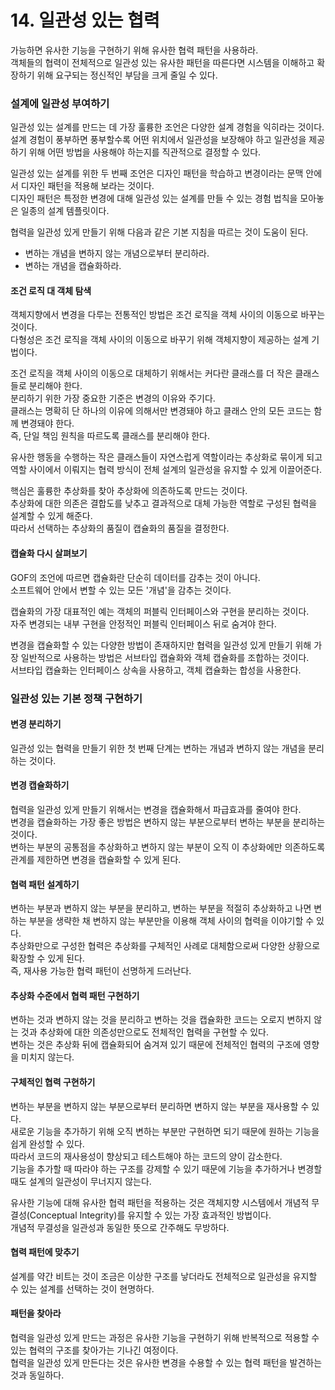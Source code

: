 # 14. 일관성 있는 협력

가능하면 유사한 기능을 구현하기 위해 유사한 협력 패턴을 사용하라.  
객체들의 협력이 전체적으로 일관성 있는 유사한 패턴을 따른다면 시스템을 이해하고 확장하기 위해 요구되는 정신적인 부담을 크게 줄일 수 있다.

### 설계에 일관성 부여하기

일관성 있는 설계를 만드는 데 가장 훌륭한 조언은 다양한 설계 경험을 익히라는 것이다.  
설계 경험이 풍부하면 풍부할수록 어떤 위치에서 일관성을 보장해야 하고 일관성을 제공하기 위해 어떤 방법을 사용해야 하는지를 직관적으로 결정할 수 있다.

일관성 있는 설계를 위한 두 번째 조언은 디자인 패턴을 학습하고 변경이라는 문맥 안에서 디자인 패턴을 적용해 보라는 것이다.  
디자인 패턴은 특정한 변경에 대해 일관성 있는 설계를 만들 수 있는 경험 법칙을 모아놓은 일종의 설계 템플릿이다.

협력을 일관성 있게 만들기 위해 다음과 같은 기본 지침을 따르는 것이 도움이 된다.

- 변하는 개념을 변하지 않는 개념으로부터 분리하라.
- 변하는 개념을 캡슐화하라.

#### 조건 로직 대 객체 탐색

객체지향에서 변경을 다루는 전통적인 방법은 조건 로직을 객체 사이의 이동으로 바꾸는 것이다.  
다형성은 조건 로직을 객체 사이의 이동으로 바꾸기 위해 객체지향이 제공하는 설계 기법이다.

조건 로직을 객체 사이의 이동으로 대체하기 위해서는 커다란 클래스를 더 작은 클래스들로 분리해야 한다.  
분리하기 위한 가장 중요한 기준은 변경의 이유와 주기다.  
클래스는 명확히 단 하나의 이유에 의해서만 변경돼야 하고 클래스 안의 모든 코드는 함께 변경돼야 한다.  
즉, 단일 책임 원칙을 따르도록 클래스를 분리해야 한다.

유사한 행동을 수행하는 작은 클래스들이 자연스럽게 역할이라는 추상화로 묶이게 되고 역할 사이에서 이뤄지는 협력 방식이 전체 설계의 일관성을 유지할 수 있게 이끌어준다.

핵심은 훌륭한 추상화를 찾아 추상화에 의존하도록 만드는 것이다.  
추상화에 대한 의존은 결합도를 낮추고 결과적으로 대체 가능한 역할로 구성된 협력을 설계할 수 있게 해준다.  
따라서 선택하는 추상화의 품질이 캡슐화의 품질을 결정한다.

#### 캡슐화 다시 살펴보기

GOF의 조언에 따르면 캡슐화란 단순히 데이터를 감추는 것이 아니다.  
소프트웨어 안에서 변할 수 있는 모든 '개념'을 감추는 것이다.

캡슐화의 가장 대표적인 예는 객체의 퍼블릭 인터페이스와 구현을 분리하는 것이다.  
자주 변경되는 내부 구현을 안정적인 퍼블릭 인터페이스 뒤로 숨겨야 한다.

변경을 캡슐화할 수 있는 다양한 방법이 존재하지만 협력을 일관성 있게 만들기 위해 가장 일반적으로 사용하는 방법은 서브타입 캡슐화와 객체 캡슐화를 조합하는 것이다.  
서브타입 캡슐화는 인터페이스 상속을 사용하고, 객체 캡슐화는 합성을 사용한다.

### 일관성 있는 기본 정책 구현하기

#### 변경 분리하기

일관성 있는 협력을 만들기 위한 첫 번째 단계는 변하는 개념과 변하지 않는 개념을 분리하는 것이다.

#### 변경 캡슐화하기

협력을 일관성 있게 만들기 위해서는 변경을 캡슐화해서 파급효과를 줄여야 한다.  
변경을 캡슐화하는 가장 좋은 방법은 변하지 않는 부분으로부터 변하는 부분을 분리하는 것이다.  
변하는 부분의 공통점을 추상화하고 변하지 않는 부분이 오직 이 추상화에만 의존하도록 관계를 제한하면 변경을 캡슐화할 수 있게 된다.

#### 협력 패턴 설계하기

변하는 부분과 변하지 않는 부분을 분리하고, 변하는 부분을 적절히 추상화하고 나면 변하는 부분을 생략한 채 변하지 않는 부분만을 이용해 객체 사이의 협력을 이야기할 수 있다.  
추상화만으로 구성한 협력은 추상화를 구체적인 사례로 대체함으로써 다양한 상황으로 확장할 수 있게 된다.  
즉, 재사용 가능한 협력 패턴이 선명하게 드러난다.

#### 추상화 수준에서 협력 패턴 구현하기

변하는 것과 변하지 않는 것을 분리하고 변하는 것을 캡슐화한 코드는 오로지 변하지 않는 것과 추상화에 대한 의존성만으로도 전체적인 협력을 구현할 수 있다.  
변하는 것은 추상화 뒤에 캡슐화되어 숨겨져 있기 때문에 전체적인 협력의 구조에 영향을 미치지 않는다.

#### 구체적인 협력 구현하기

변하는 부분을 변하지 않는 부분으로부터 분리하면 변하지 않는 부분을 재사용할 수 있다.  
새로운 기능을 추가하기 위해 오직 변하는 부분만 구현하면 되기 때문에 원하는 기능을 쉽게 완성할 수 있다.  
따라서 코드의 재사용성이 향상되고 테스트해야 하는 코드의 양이 감소한다.  
기능을 추가할 때 따라야 하는 구조를 강제할 수 있기 때문에 기능을 추가하거나 변경할 때도 설계의 일관성이 무너지지 않는다.

유사한 기능에 대해 유사한 협력 패턴을 적용하는 것은 객체지향 시스템에서 개념적 무결성(Conceptual Integrity)를 유지할 수 있는 가장 효과적인 방법이다.  
개념적 무결성을 일관성과 동일한 뜻으로 간주해도 무방하다.

#### 협력 패턴에 맞추기

설계를 약간 비트는 것이 조금은 이상한 구조를 낳더라도 전체적으로 일관성을 유지할 수 있는 설계를 선택하는 것이 현명하다.

#### 패턴을 찾아라

협력을 일관성 있게 만드는 과정은 유사한 기능을 구현하기 위해 반복적으로 적용할 수 있는 협력의 구조를 찾아가는 기나긴 여정이다.  
협력을 일관성 있게 만든다는 것은 유사한 변경을 수용할 수 있는 협력 패턴을 발견하는 것과 동일하다.